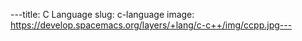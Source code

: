 ---title: C Language
slug: c-language
image: https://develop.spacemacs.org/layers/+lang/c-c++/img/ccpp.jpg---